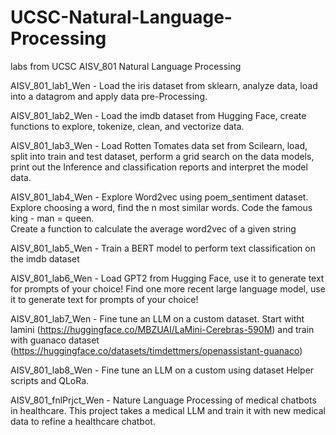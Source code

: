 # UCSC-Natural-Language-Processing
labs from UCSC AISV_801 Natural Language Processing

AISV_801_lab1_Wen - Load the iris dataset from sklearn, analyze data, load into a datagrom and apply data pre-Processing.

AISV_801_lab2_Wen - Load the imdb dataset from Hugging Face, create functions to explore, tokenize, clean, and vectorize data.

AISV_801_lab3_Wen - Load Rotten Tomates data set from Scilearn, load, split into train and test dataset, perform a grid search on the data models, print out the Inference and classification reports and interpret the model data.
 
 AISV_801_lab4_Wen - Explore Word2vec using poem_sentiment dataset.  Explore choosing a word, find the n most similar words.  Code the famous king - man = queen.  
    Create a function to calculate the average word2vec of a given string

AISV_801_lab5_Wen - Train a BERT model to perform text classification on the imdb dataset

AISV_801_lab6_Wen - Load GPT2 from Hugging Face, use it to generate text for prompts of your choice!  Find one more recent large language model, use it to generate text for prompts of your choice!

AISV_801_lab7_Wen - Fine tune an LLM on a custom dataset.  Start witht lamini (https://huggingface.co/MBZUAI/LaMini-Cerebras-590M) and train with guanaco dataset (https://huggingface.co/datasets/timdettmers/openassistant-guanaco)


AISV_801_lab8_Wen - Fine tune an LLM on a custom using dataset Helper scripts and QLoRa.

AISV_801_fnlPrjct_Wen - Nature Language Processing of medical chatbots in healthcare.  This project takes a medical LLM and train it with new medical data to refine a healthcare chatbot.